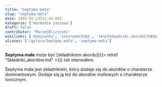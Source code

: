 ```yaml
---
title: "Septyma mała"
slug: "septyma-mala"
date: 2005-05-23T13:44:08Z
kategorie: ['Harmonia jazzowa']
draft: false
contributor: 'MaciejBlizinski'
wikilinks: ['dominanta', 'interwa%C5%82', 'sk%C5%82adniki_akord%C3%B3w']
aliases: ['/gitara/Septyma_mała', 'septyma-mała']
---
```

**Septyma mała** może być [składnikiem
akordu]({{< relref "Składniki_akordów.md" >}}) lub
interwałem<!-- link nie odnosił się do niczego: 'Septyma mała' ('content/parked/harmonia/Septyma_mała.md') links to 'interwał' ('content/parked/harmonia/interwał.md') and that does not exist -->.

Septyma mała jest składnikiem, który dodaje się do akordów o charaterze
dominantowym<!-- link nie odnosił się do niczego: 'Septyma mała' ('content/parked/harmonia/Septyma_mała.md') links to 'dominanta' ('content/parked/harmonia/dominanta.md') and that does not exist -->. Dodaje się ją też do akordów
mollowych o charakterze tonicznym.

